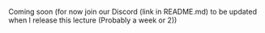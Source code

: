 Coming soon (for now join our Discord (link in README.md) to be updated when I release this lecture (Probably a week or 2))